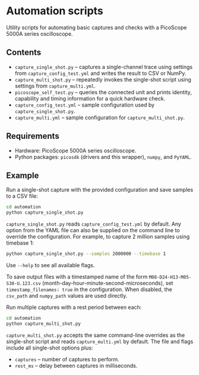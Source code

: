 # Automation scripts

Utility scripts for automating basic captures and checks with a PicoScope 5000A series oscilloscope.

## Contents

- `capture_single_shot.py` – captures a single-channel trace using settings from `capture_config_test.yml` and writes the result to CSV or NumPy.
- `capture_multi_shot.py` – repeatedly invokes the single-shot script using settings from `capture_multi.yml`.
- `picoscope_self_test.py` – queries the connected unit and prints identity, capability and timing information for a quick hardware check.
- `capture_config_test.yml` – sample configuration used by `capture_single_shot.py`.
- `capture_multi.yml` – sample configuration for `capture_multi_shot.py`.

## Requirements

- Hardware: PicoScope 5000A series oscilloscope.
- Python packages: `picosdk` (drivers and this wrapper), `numpy`, and `PyYAML`.

## Example

Run a single-shot capture with the provided configuration and save samples to a CSV file:

```bash
cd automation
python capture_single_shot.py
```

`capture_single_shot.py` reads `capture_config_test.yml` by default. Any option from the YAML file can also be supplied on the
command line to override the configuration. For example, to capture 2 million samples using timebase 1:

```bash
python capture_single_shot.py --samples 2000000 --timebase 1
```

Use `--help` to see all available flags.

To save output files with a timestamped name of the form
`M08-D24-H13-M05-S30-U.123.csv` (month-day-hour-minute-second-microseconds), set
`timestamp_filenames: true` in the configuration. When disabled, the
`csv_path` and `numpy_path` values are used directly.

Run multiple captures with a rest period between each:

```bash
cd automation
python capture_multi_shot.py
```

`capture_multi_shot.py` accepts the same command-line overrides as the single-shot script and reads `capture_multi.yml` by
default. The file and flags include all single-shot options plus:

- `captures` – number of captures to perform.
- `rest_ms` – delay between captures in milliseconds.

